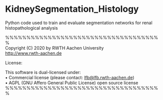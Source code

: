 # KidneySegmentation_Histology
Python code used to train and evaluate segmentation networks for renal histopathological analysis  

%%%%%%%%%%%%%%%%%%%%%%%%%%%%%%%%%%%%%                                                 
Copyright (C) 2020 by RWTH Aachen University                            
http://www.rwth-aachen.de                                               
                                                                        
License:                                                                
                                                                        
This software is dual-licensed under:                                   
• Commercial license (please contact: lfb@lfb.rwth-aachen.de)           
• AGPL (GNU Affero General Public License) open source license                                   
%%%%%%%%%%%%%%%%%%%%%%%%%%%%%%%%%%%%%                                                                  
